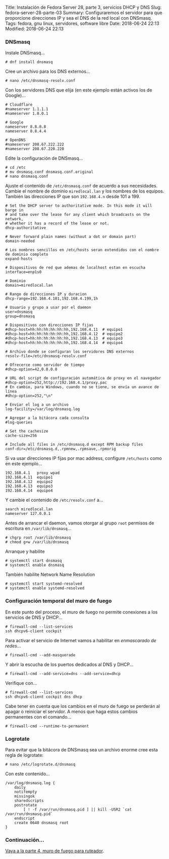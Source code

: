 Title: Instalación de Fedora Server 28, parte 3, servicios DHCP y DNS
Slug: fedora-server-28-parte-03
Summary: Configuraremos el servidor para que proporcione direcciones IP y sea el DNS de la red local con DNSmasq.
Tags: fedora, gnu linux, servidores, software libre
Date: 2018-06-24 22:13
Modified: 2018-06-24 22:13


### DNSmasq

Instale DNSmasq...

    # dnf install dnsmasq

Cree un archivo para los DNS externos...

    # nano /etc/dnsmasq-resolv.conf

Con los servidores DNS que elija (en este ejemplo están activos los de Google)...

    # Cloudflare
    #nameserver 1.1.1.1
    #nameserver 1.0.0.1

    # Google
    nameserver 8.8.8.8
    nameserver 8.8.4.4

    # OpenDNS
    #nameserver 208.67.222.222
    #nameserver 208.67.220.220

Edite la configuración de DNSmasq...

    # cd /etc
    # mv dnsmasq.conf dnsmasq.conf.original
    # nano dnsmasq.conf

Ajuste el contenido de `/etc/dnsmasq.conf` de acuerdo a sus necesidades.
Cambie el nombre de dominio `miredlocal.lan` y los nombres de los equipos.
También las direcciones IP que son `192.168.4.n` desde 101 a 199.

    # Set the DHCP server to authoritative mode. In this mode it will barge in
    # and take over the lease for any client which broadcasts on the network,
    # whether it has a record of the lease or not.
    dhcp-authoritative

    # Never forward plain names (without a dot or domain part)
    domain-needed

    # Los nombres sencillos en /etc/hosts seran extendidos con el nombre de dominio completo
    expand-hosts

    # Dispositivos de red que ademas de localhost estan en escucha
    interface=enp1s0

    # Dominio
    domain=miredlocal.lan

    # Rango de direcciones IP y duracion
    dhcp-range=192.168.4.101,192.168.4.199,1h

    # Usuario y grupo a usar por el daemon
    user=dnsmasq
    group=dnsmasq

    # Dispositivos con direcciones IP fijas
    #dhcp-host=hh:hh:hh:hh:hh:hh,192.168.4.11  # equipo1
    #dhcp-host=hh:hh:hh:hh:hh:hh,192.168.4.12  # equipo2
    #dhcp-host=hh:hh:hh:hh:hh:hh,192.168.4.13  # equipo3
    #dhcp-host=hh:hh:hh:hh:hh:hh,192.168.4.14  # equipo4

    # Archivo donde se configuran los servidores DNS externos
    resolv-file=/etc/dnsmasq-resolv.conf

    # Ofrecerce como servidor de tiempo
    #dhcp-option=42,0.0.0.0

    # URL del script de configuración automática de proxy en el navegador
    #dhcp-option=252,http://192.168.4.1/proxy.pac
    # En cambio, para Windows, cuando no se tiene, se envía un avance de línea
    #dhcp-option=252,"\n"

    # Enviar el log a un archivo
    log-facility=/var/log/dnsmasq.log

    # Agregar a la bitácora cada consulta
    #log-queries

    # Set the cachesize
    cache-size=256

    # Include all files in /etc/dnsmasq.d except RPM backup files
    conf-dir=/etc/dnsmasq.d,.rpmnew,.rpmsave,.rpmorig

Si va usar direcciones IP fijas por mac address, configure `/etc/hosts` como en este ejemplo...

    192.168.4.1   proxy wpad
    192.168.4.11  equipo1
    192.168.4.12  equipo2
    192.168.4.13  equipo3
    192.168.4.14  equipo4

Y cambie el contenido de `/etc/resolv.conf` a...

    search miredlocal.lan
    nameserver 127.0.0.1

Antes de arrancar el daemon, vamos otorgar al grupo `root` permisos de escritura en `/var/lib/dnsmasq`...

    # chgrp root /var/lib/dnsmasq
    # chmod g+w /var/lib/dnsmasq

Arranque y habilite

    # systemctl start dnsmasq
    # systemctl enable dnsmasq

También habilite Network Name Resolution

    # systemctl start systemd-resolved
    # systemctl enable systemd-resolved

### Configuración temporal del muro de fuego

En este punto del proceso, el muro de fuego no permite conexiones a los servicios de DNS y DHCP...

    # firewall-cmd --list-services
    ssh dhcpv6-client cockpit

Para activar el servicio de Internet vamos a habilitar en *enmascarado de redes*...

    # firewall-cmd --add-masquerade

Y abrir la escucha de los puertos dedicados al DNS y DHCP...

    # firewall-cmd --add-service=dns --add-service=dhcp

Verifique con...

    # firewall-cmd --list-services
    ssh dhcpv6-client cockpit dns dhcp

Cabe tener en cuenta que los cambios en el muro de fuego se perderán al apagar o reiniciar el servidor. A menos que haga estos cambios permanentes con el comando...

    # firewall-cmd --runtime-to-permanent

### Logrotate

Para evitar que la bitácora de DNSmasq sea un archivo enorme cree esta regla de logrotate:

    # nano /etc/logrotate.d/dnsmasq

Con este contenido...

    /var/log/dnsmasq.log {
        daily
        notifempty
        missingok
        sharedscripts
        postrotate
            [ ! -f /var/run/dnsmasq.pid ] || kill -USR2 `cat /var/run/dnsmasq.pid`
        endscript
        create 0640 dnsmasq root
    }

### Continuación...

[Vaya a la parte 4, muro de fuego para ruteador]({filename}/apuntes/fedora-server-28-parte-04.md).
